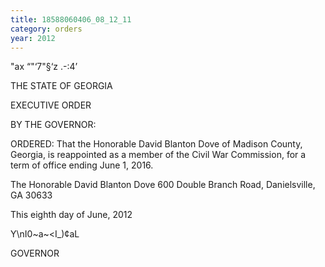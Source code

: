 ```yaml
---
title: 18588060406_08_12_11
category: orders
year: 2012
---
```

 

"ax “"‘7"§‘z .-:4’

THE STATE OF GEORGIA

EXECUTIVE ORDER

BY THE GOVERNOR:

ORDERED: That the Honorable David Blanton Dove of Madison County,
Georgia, is reappointed as a member of the Civil War Commission,
for a term of office ending June 1, 2016.

The Honorable David Blanton Dove
600 Double Branch Road,
Danielsville, GA 30633

This eighth day of June, 2012

Y\nI0~a~\<I_)¢aL

GOVERNOR

